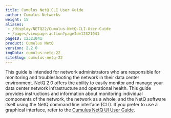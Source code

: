 ```yaml
---
title: Cumulus NetQ CLI User Guide
author: Cumulus Networks
weight: 15
aliases:
 - /display/NETQ22/Cumulus-NetQ-CLI-User-Guide
 - /pages/viewpage.action?pageId=12321041
pageID: 12321041
product: Cumulus NetQ
version: 2.2.0
imgData: cumulus-netq-22
siteSlug: cumulus-netq-22
---
```

This guide is intended for network administrators who are responsible
for monitoring and troubleshooting the network in their data center
environment. NetQ 2.0 offers the ability to easily monitor and manage
your data center network infrastructure and operational health. This
guide provides instructions and information about monitoring individual
components of the network, the network as a whole, and the NetQ software
itself using the NetQ command line interface (CLI). If you prefer to use
a graphical interface, refer to the [Cumulus NetQ UI User
Guide](/cumulus-netq/Cumulus-NetQ-UI-User-Guide/).

<article id="html-search-results" class="ht-content" style="display: none;">

</article>

<footer id="ht-footer">

</footer>
